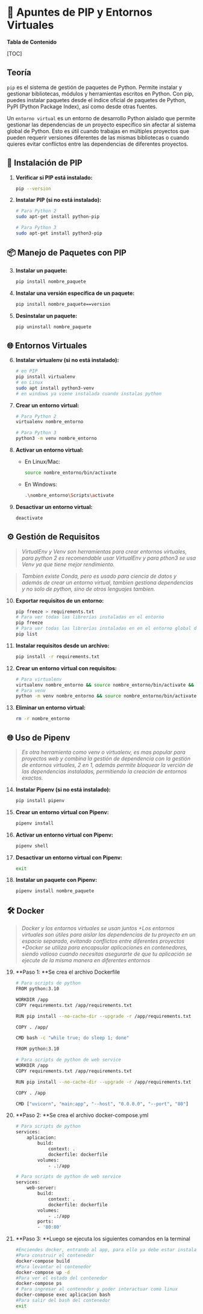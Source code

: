 # 🐍 Apuntes de PIP y Entornos Virtuales

**Tabla de Contenido**

[TOC]

## Teoría

`pip` es el sistema de gestión de paquetes de Python. Permite instalar y gestionar bibliotecas, módulos y herramientas escritos en Python. Con pip, puedes instalar paquetes desde el índice oficial de paquetes de Python, PyPI (Python Package Index), así como desde otras fuentes.

Un `entorno virtual` es un entorno de desarrollo Python aislado que permite gestionar las dependencias de un proyecto específico sin afectar al sistema global de Python. Esto es útil cuando trabajas en múltiples proyectos que pueden requerir versiones diferentes de las mismas bibliotecas o cuando quieres evitar conflictos entre las dependencias de diferentes proyectos.

## 🚀 Instalación de PIP

1. **Verificar si PIP está instalado:**
    ```bash
    pip --version
    ```

2. **Instalar PIP (si no está instalado):**
    ```bash
    # Para Python 2
    sudo apt-get install python-pip

    # Para Python 3
    sudo apt-get install python3-pip
    ```

## 📦 Manejo de Paquetes con PIP

3. **Instalar un paquete:**
    ```bash
    pip install nombre_paquete
    ```

4. **Instalar una versión específica de un paquete:**
    ```bash
    pip install nombre_paquete==version
    ```

5. **Desinstalar un paquete:**
    ```bash
    pip uninstall nombre_paquete
    ```

## 🌐 Entornos Virtuales

6. **Instalar virtualenv (si no está instalado):**
    ```bash
    # en PIP
    pip install virtualenv
    # en Linux
    sudo apt install python3-venv
    # en windows ya viene instalada cuando instalas python
    ```

7. **Crear un entorno virtual:**
    ```bash
    # Para Python 2
    virtualenv nombre_entorno

    # Para Python 3
    python3 -m venv nombre_entorno
    ```

8. **Activar un entorno virtual:**
    - En Linux/Mac:
        ```bash
        source nombre_entorno/bin/activate
        ```
    - En Windows:
        ```bash
        .\nombre_entorno\Scripts\activate
        ```

9. **Desactivar un entorno virtual:**
    ```bash
    deactivate
    ```

## ⚙ Gestión de Requisitos

> *VirtualEnv y Venv son herramientas para crear entornos virtuales, para python 2 es recomendable usar VirtualEnv y para pthon3 se usa Venv ya que tiene mejor rendimiento.*

> *Tambien existe Conda, pero es usado para ciencia de datos y además de crear un entorno virtual, tambien gestiona dependencias y no solo de python, sino de otros lenguajes tambien.*

10. **Exportar requisitos de un entorno:**
    ```bash
    pip freeze > requirements.txt
    # Para ver todas las librerías instaladas en el entorno
    pip freeze
    # Para ver todas las librerías instaladas en en el entorno global de python
    pip list
    ```

11. **Instalar requisitos desde un archivo:**
    ```bash
    pip install -r requirements.txt
    ```

12. **Crear un entorno virtual con requisitos:**
    ```bash
    # Para virtualenv
    virtualenv nombre_entorno && source nombre_entorno/bin/activate && pip install -r requirements.txt
    # Para venv
    python -m venv nombre_entorno && source nombre_entorno/bin/activate && pip install -r requirements.txt
    ```

13. **Eliminar un entorno virtual:**
    ```bash
    rm -r nombre_entorno
    ```

## 🌐 Uso de Pipenv

> *Es otra herramienta como venv o virtualenv, es mas popular para proyectos web y combina la gestión de dependencia con la gestión de entornos virtuales, 2 en 1, además permite bloquear la verción de las dependencias instaladas, permitiendo la creación de entornos exactos.*

14. **Instalar Pipenv (si no está instalado):**
    ```bash
    pip install pipenv
    ```

15. **Crear un entorno virtual con Pipenv:**
    ```bash
    pipenv install
    ```

16. **Activar un entorno virtual con Pipenv:**
    ```bash
    pipenv shell
    ```

17. **Desactivar un entorno virtual con Pipenv:**
    ```bash
    exit
    ```

18. **Instalar un paquete con Pipenv:**
    ```bash
    pipenv install nombre_paquete
    ```

## 🛠️ Docker

> *Docker y los entornos virtuales se usan juntos
+Los entornos virtuales son útiles para aislar las dependencias de tu proyecto en un espacio separado, evitando conflictos entre diferentes proyectos
+Docker se utiliza para encapsular aplicaciones en contenedores, siendo valioso cuando necesitas asegurarte de que tu aplicación se ejecute de la misma manera en diferentes entornos*

19. **Paso 1: **Se crea el archivo Dockerfile
    ```bash
    # Para scripts de python
    FROM python:3.10

    WORKDIR /app
    COPY requirements.txt /app/requirements.txt

    RUN pip install --no-cache-dir --upgrade -r /app/requirements.txt

    COPY . /app/

    CMD bash -c "while true; do sleep 1; done"

    FROM python:3.10

    # Para scripts de python de web service
    WORKDIR /app
    COPY requirements.txt /app/requirements.txt

    RUN pip install --no-cache-dir --upgrade -r /app/requirements.txt

    COPY . /app

    CMD ["uvicorn", "main:app", "--host", "0.0.0.0", "--port", "80"]
    ```

20. **Paso 2: **Se crea el archivo docker-compose.yml
    ```bash
    # Para scripts de python
    services:
        aplicacion:
            build:
                context: .
                dockerfile: dockerfile
            volumes:
                - .:/app

    # Para scripts de python de web service
    services:
        web-server:
            build:
                context: .
                dockerfile: dockerfile
            volumes:
                - .:/app
            ports:
            - '80:80'
    ```

20. **Paso 3: **Luego se ejecuta los siguientes comandos en la terminal
    ```bash
    #Enciendes docker, entrando al app, para ello ya debe estar instalado docker y docker-compose
    #Para construir el contenedor
    docker-compose build
    #Para levantar el contenedor
    docker-compose up -d
    #Para ver el estado del contenedor
    docker-compose ps
    # Para ingresar al contenedor y poder interactuar como linux
    docker-compose exec aplicacion bash
    #Para salir del bash del contenedor
    exit
    ```




